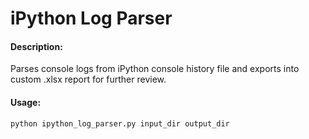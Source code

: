 # iPython Log Parser

#### Description:

Parses console logs from iPython console history file and exports into custom .xlsx report for further review.

#### Usage:

```
python ipython_log_parser.py input_dir output_dir
```
